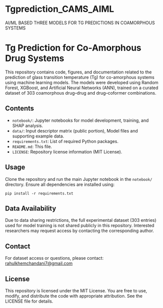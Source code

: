 # Tgprediction_CAMS_AIML
AI/ML BASED THREE MODELS FOR TG PREDICTIONS IN COAMORPHOUS SYSTEMS
# Tg Prediction for Co-Amorphous Drug Systems

This repository contains code, figures, and documentation related to the prediction of glass transition temperature (Tg) for co-amorphous systems using machine learning models. The models were developed using Random Forest, XGBoost, and Artificial Neural Networks (ANN), trained on a curated dataset of 303 coamorphous drug–drug and drug–coformer combinations.

## Contents
- `notebook/`: Jupyter notebooks for model development, training, and SHAP analysis.
- `data/`: Input descriptor matrix (public portion), Model files and supporting example data.
- `requirements.txt`: List of required Python packages.
- `README.md`: This file.
- `LICENSE`: Repository license information (MIT License).

## Usage
Clone the repository and run the main Jupyter notebook in the `notebook/` directory. Ensure all dependencies are installed using:
```
pip install -r requirements.txt
```

## Data Availability
Due to data sharing restrictions, the full experimental dataset (303 entries) used for model training is not shared publicly in this repository. Interested researchers may request access by contacting the corresponding author.

## Contact
For dataset access or questions, please contact: rahulkhemchandani7@gmail.com

## License
This repository is licensed under the MIT License. You are free to use, modify, and distribute the code with appropriate attribution. See the LICENSE file for details.
